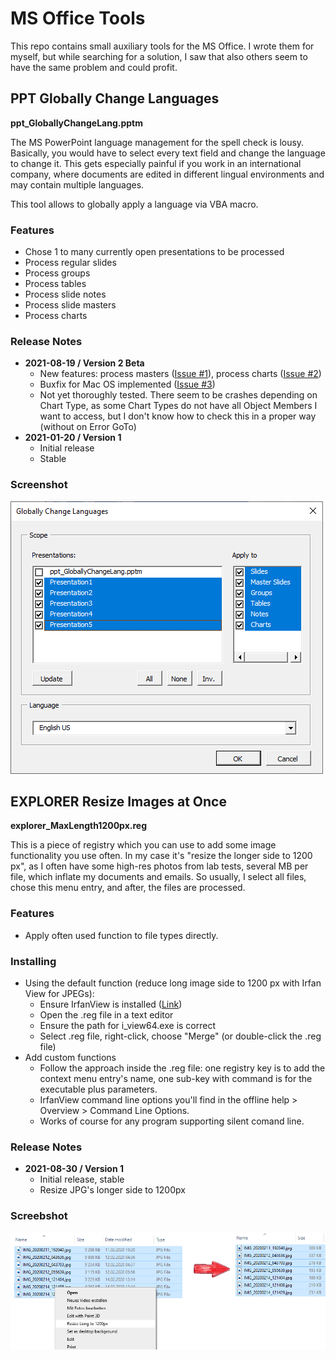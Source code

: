 # MS Office Tools
This repo contains small auxiliary tools for the MS Office. I wrote them for
myself, but while searching for a solution, I saw that also others seem to have
the same problem and could profit.

## PPT Globally Change Languages
**ppt_GloballyChangeLang.pptm**

The MS PowerPoint language management for the spell check is lousy. Basically,
you would have to select every text field and change the language to change it.
This gets especially painful if you work in an international company, where
documents are edited in different lingual environments and may contain multiple
languages.

This tool allows to globally apply a language via VBA macro.

### Features
- Chose 1 to many currently open presentations to be processed
- Process regular slides
- Process groups
- Process tables
- Process slide notes
- Process slide masters
- Process charts

### Release Notes
- **2021-08-19 / Version 2 Beta**
   - New features: process masters ([Issue #1](https://github.com/MatthiasZbinden/MSOfficeTools/issues/1)),
     process charts ([Issue #2](https://github.com/MatthiasZbinden/MSOfficeTools/issues/2))
   - Buxfix for Mac OS implemented ([Issue #3](https://github.com/MatthiasZbinden/MSOfficeTools/issues/3))
   - Not yet thoroughly tested. There seem to be crashes depending on Chart Type,
     as some Chart Types do not have all Object Members I want to access, but I
     don't know how to check this in a proper way (without on Error GoTo)
- **2021-01-20 / Version 1**
   - Initial release
   - Stable

### Screenshot
![Screenshot of the Option Dialog](./fig/fig1.png)

## EXPLORER Resize Images at Once
**explorer_MaxLength1200px.reg**

This is a piece of registry which you can use to add some image functionality
you use often. In my case it's "resize the longer side to 1200 px", as I often
have some high-res photos from lab tests, several MB per file, which inflate my
documents and emails. So usually, I select all files, chose this menu entry, and
after, the files are processed.

### Features
- Apply often used function to file types directly.

### Installing
- Using the default function (reduce long image side to 1200 px with Irfan View
  for JPEGs):
  - Ensure IrfanView is installed ([Link](https://www.irfanview.com/))
  - Open the .reg file in a text editor
  - Ensure the path for i_view64.exe is correct
  - Select .reg file, right-click, choose "Merge" (or double-click the .reg
    file)
- Add custom functions
  - Follow the approach inside the .reg file: one registry key is to add the
    context menu
    entry's name, one sub-key with command is for the executable plus
    parameters.
  - IrfanView command line options you'll find in the offline help > Overview >
    Command Line Options.
  - Works of course for any program supporting silent comand line.

### Release Notes
- **2021-08-30 / Version 1**
  - Initial release, stable
  - Resize JPG's longer side to 1200px
  
### Screebshot
![Screenshot of the Option Dialog](./fig/fig2.png)